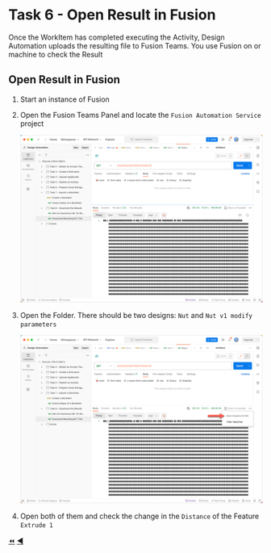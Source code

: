 # Task 6 - Open Result in Fusion

Once the WorkItem has completed executing the Activity, Design Automation uploads the resulting file to Fusion Teams. You use Fusion on or machine to check the Result


## Open Result in Fusion

1. Start an instance of Fusion

2. Open the Fusion Teams Panel and locate the `Fusion Automation Service` project

    ![Download Result](../images/task7-download_step_2.png "Download Result")

3. Open the Folder. There should be two designs: `Nut` and `Nut v1 modify parameters`

    ![Save Result](../images/task7-download_step_2b.png "Save Result")

4. Open both of them and check the change in the `Distance` of the Feature `Extrude 1`


[:rewind:](../readme.md "readme.md") [:arrow_backward:](task-5.md "Previous task")
